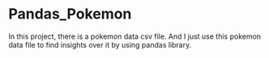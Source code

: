 # Pandas_Pokemon
In this project, there is a pokemon data csv file. And I just use this pokemon data file to find insights over it by using pandas library.
